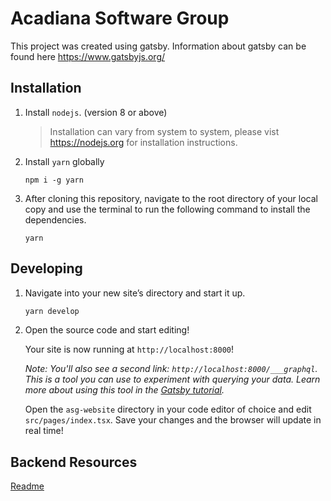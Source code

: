 # Acadiana Software Group
This project was created using gatsby.  Information about gatsby can be found here https://www.gatsbyjs.org/

## Installation
1. Install `nodejs`. (version 8 or above)
    > Installation can vary from system to system, please vist https://nodejs.org for installation instructions.
2. Install `yarn` globally
    ```
    npm i -g yarn
    ```
3. After cloning this repository, navigate to the root directory of your local copy and use the terminal to run the following command to install the dependencies.
    ```
    yarn
    ```

## Developing

1. Navigate into your new site’s directory and start it up.

    ```sh
    yarn develop
    ```

2. Open the source code and start editing!

    Your site is now running at `http://localhost:8000`!

    _Note: You'll also see a second link: _`http://localhost:8000/___graphql`_. This is a tool you can use to experiment with querying your data. Learn more about using this tool in the [Gatsby tutorial](https://www.gatsbyjs.org/tutorial/part-five/#introducing-graphiql)._

    Open the `asg-website` directory in your code editor of choice and edit `src/pages/index.tsx`. Save your changes and the browser will update in real time!

## Backend Resources
[Readme](backend/README.md)